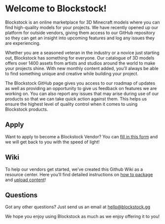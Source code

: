 # Welcome to Blockstock! 

Blockstock is an online marketplace for 3D Minecraft models where you can find high-quality models for your projects. 
We have recently opened up our platform for outside vendors, giving them access to our GitHub repository so they can get an insight into upcoming features and log any issues they are experiencing. 

Whether you are a seasoned veteran in the industry or a novice just starting out, Blockstock has something for everyone. Our catalogue of 3D models offers over 1400 assets from artists and studios around the world to make your projects shine. With new monthly content added, you’ll always be able to find something unique and creative while building your project.  

The Blockstock GitHub page gives you access to our roadmap of updates as well as providing an opportunity to give us feedback on features we are working on. You can also report any issues that may arise during use of our products so that we can take quick action against them. This helps us ensure the highest level of quality control when it comes to using Blockstock products. 

## Apply
Want to apply to become a Blockstock Vendor?
You can [fill in this form](https://blockstock.link/vendor-apply) and we will get back to you with the speed of light!

## Wiki
To help our vendors get started, we’ve created this Github Wiki as a resource center. Here you’ll find detailed instructions on [how to package](https://github.com/Blockstock-gg/.github/wiki/Packaging-a-3D-Model) and [upload content](https://github.com/Blockstock-gg/.github/wiki/Upload-a-3D-Model)!

## Questions
Got any other questions? Just send us an email at hello@blockstock.gg

We hope you enjoy using Blockstock as much as we enjoy offering it to you!
